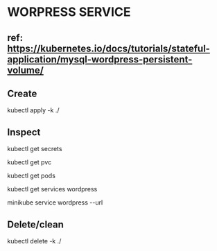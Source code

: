 # WORPRESS SERVICE

## ref: https://kubernetes.io/docs/tutorials/stateful-application/mysql-wordpress-persistent-volume/ 
 
## Create
kubectl apply -k ./

## Inspect
kubectl get secrets

kubectl get pvc

kubectl get pods

kubectl get services wordpress

minikube service wordpress --url

## Delete/clean
kubectl delete -k ./
